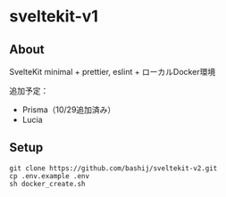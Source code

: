 # sveltekit-v1

## About
SvelteKit minimal + prettier, eslint + ローカルDocker環境

追加予定：
- Prisma（10/29追加済み）
- Lucia

## Setup
```terminal
git clone https://github.com/bashij/sveltekit-v2.git
cp .env.example .env
sh docker_create.sh
```